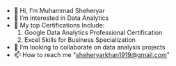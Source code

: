 - 👋 Hi, I’m Muhammad Sheheryar
- 👀 I’m interested in Data Analytics
- 🌱 My top Certifications Include:
  1. Google Data Analytics Professional Certification
  2. Excel Skills for Business Specialization
- 💞️ I’m looking to collaborate on data analysis projects
- 📫 How to reach me "sheheryarkhan1919@gmail.com"

<!---
MuhammadSheheryar10/MuhammadSheheryar10 is a ✨ particular ✨ repository because its `README.md` (this file) appears on your GitHub profile.
You can click the Preview link to take a look at your changes.
--->
